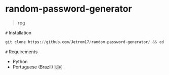 # random-password-generator
> rpg

`#` Installation

```py
git clone https://github.com/Jetrom17/random-password-generator/ && cd random-password-generator && python rpg.py
```

`#` Requirements

- Python
- Portuguese (Brazil) 🇧🇷
